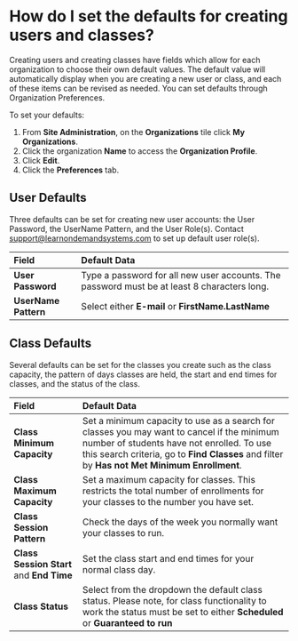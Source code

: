 # How do I set the defaults for creating users and classes?

Creating users and creating classes have fields which allow for each organization to choose their own default values. The default value will automatically display when you are creating a new user or class, and each of these items can be revised as needed. You can set defaults through Organization Preferences.

To set your defaults:
1. From **Site Administration**, on the **Organizations** tile click **My Organizations**. 
1. Click the organization **Name** to access the **Organization Profile**.
1. Click **Edit**. 
1. Click the **Preferences** tab. 

## User Defaults
Three defaults can be set for creating new user accounts: the User Password, the UserName Pattern, and the User Role(s). Contact support@learnondemandsystems.com to set up default user role(s).

| Field | Default Data |
|:------|:--------|
| **User Password** | Type a password for all new user accounts. The password must be at least 8 characters long. |
| **UserName Pattern** | Select either **E-mail** or **FirstName.LastName** |

## Class Defaults
Several defaults can be set for the classes you create such as the class capacity, the pattern of days classes are held, the start and end times for classes, and the status of the class.

| Field | Default Data |
|:------|:--------|
| **Class Minimum Capacity** | Set a minimum capacity to use as a search for classes you may want to cancel if the minimum number of students have not enrolled. To use this search criteria, go to **Find Classes** and filter by **Has not Met Minimum Enrollment**. |
| **Class Maximum Capacity** | Set a maximum capacity for classes. This restricts the total number of enrollments for your classes to the number you have set. |
| **Class Session Pattern** | Check the days of the week you normally want your classes to run. |
| **Class Session Start** and **End Time** | Set the class start and end times for your normal class day. |
| **Class Status** | Select from the dropdown the default class status. Please note, for class functionality to work the status must be set to either **Scheduled** or **Guaranteed to run** |.